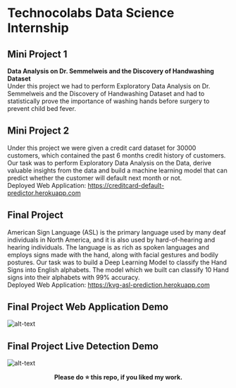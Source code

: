 # Technocolabs Data Science Internship

## Mini Project 1
<b>Data Analysis on Dr. Semmelweis and the Discovery of Handwashing Dataset</b><br>
Under this project we had to perform Exploratory Data Analysis on Dr. Semmelweis and the Discovery of Handwashing Dataset and had to statistically prove the importance of washing hands before surgery to prevent child bed fever.

## Mini Project 2
Under this project we were given a credit card dataset for 30000 customers, which contained the past 6 months credit history of customers. Our task was to perform Exploratory Data Analysis on the Data, derive valuable insights from the data and build a machine learning model that can predict whether the customer will default next month or not.<br>
Deployed Web Application: https://creditcard-default-predictor.herokuapp.com

## Final Project
American Sign Language (ASL) is the primary language used by many deaf individuals in North America, and it is also used by hard-of-hearing and hearing individuals. The language is as rich as spoken languages and employs signs made with the hand, along with facial gestures and bodily postures. Our task was to build a Deep Learning Model to classify the Hand Signs into English alphabets. The model which we built can classify 10 Hand signs into their alphabets with 99% accuracy.<br>
Deployed Web Application: https://kvg-asl-prediction.herokuapp.com

## Final Project Web Application Demo
![alt-text](https://github.com/venugopalkadamba/Technocolabs-Data-Science-Internship/blob/master/Final%20Project/Final_Video.gif)


## Final Project Live Detection Demo
![alt-text](https://github.com/venugopalkadamba/Technocolabs-Data-Science-Internship/blob/master/ASL_Detection.gif)

<div align="center">
  <b>Please do ⭐ this repo, if you liked my work.</b>
</div>
